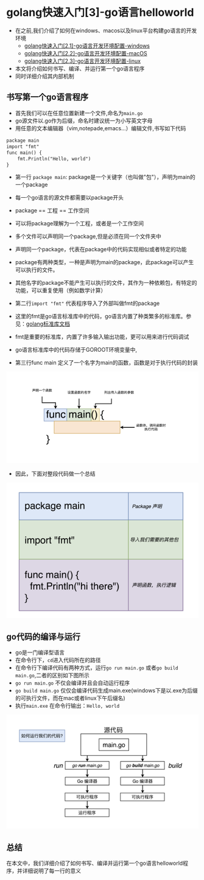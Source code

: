 # golang快速入门[3]-go语言helloworld
* 在之前,我们介绍了如何在windows、macos以及linux平台构建go语言的开发环境
    + [golang快速入门[2.1]-go语言开发环境配置-windows](https://zhuanlan.zhihu.com/p/107659334)
    + [golang快速入门[2.2]-go语言开发环境配置-macOS](https://zhuanlan.zhihu.com/p/107661202)
    + [golang快速入门[2.3]-go语言开发环境配置-linux](https://zhuanlan.zhihu.com/p/107662649)
* 本文将介绍如何书写、编译、并运行第一个go语言程序
* 同时详细介绍其内部机制

## 书写第一个go语言程序
* 首先我们可以在任意位置新建一个文件,命名为`main.go`
* go源文件以.go作为后缀，命名时建议统一为小写英文字母
* 用任意的文本编辑器（vim,notepade,emacs...）编辑文件,书写如下代码
```
package main
import "fmt"
func main() {
	fmt.Println("Hello, world")
}
```
* 第一行 `package main`: package是一个关键字（也叫做"包"），声明为main的一个package
* 每一个go语言的源文件都需要以package开头
* package == 工程 == 工作空间
* 可以将package理解为一个工程，或者是一个工作空间
* 多个文件可以声明同一个package,但是必须在同一个文件夹中
* 声明同一个package，代表在package中的代码实现相似或者特定的功能
* package有两种类型，一种是声明为main的package，此package可以产生可以执行的文件。
* 其他名字的package不能产生可以执行的文件，其作为一种依赖包，有特定的功能，可以重复使用（例如数学计算）


* 第二行`import "fmt"` 代表程序导入了外部叫做fmt的package
* 这里的fmt是go语言标准库中的代码，go语言内置了种类繁多的标准库。参见：[golang标准库文档](https://golang.org/pkg/)
* fmt是重要的标准库，内置了许多输入输出功能，更可以用来进行代码调试
* go语言标准库中的代码存储于GOROOT环境变量中,


* 第三行func main 定义了一个名字为main的函数，函数是对于执行代码的封装

![image](../image/golang[2.3]-1.png)

* 因此，下面对整段代码做一个总结

![image](../image/golang[2.3]-2.png)

## go代码的编译与运行
* go是一门编译型语言
* 在命令行下，`cd`进入代码所在的路径
* 在命令行下编译代码有两种方式，运行`go run main.go` 或者`go build main.go`,二者的区别如下图所示
* `go run main.go` 不仅会编译并且会自动运行程序
* `go build main.go` 仅仅会编译代码生成main.exe(windows下是以.exe为后缀的可执行文件，而在mac或者linux下午后缀名)
* 执行`main.exe` 在命令行输出：`Hello, world`

![image](../image/golang[2.3]-3.png)

## 总结
在本文中，我们详细介绍了如何书写、编译并运行第一个go语言helloworld程序，并详细说明了每一行的意义